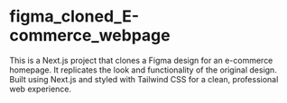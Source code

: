 # figma_cloned_E-commerce_webpage
This is a Next.js project that clones a Figma design for an e-commerce homepage. It replicates the look and functionality of the original design. Built using Next.js and styled with Tailwind CSS for a clean, professional web experience.
